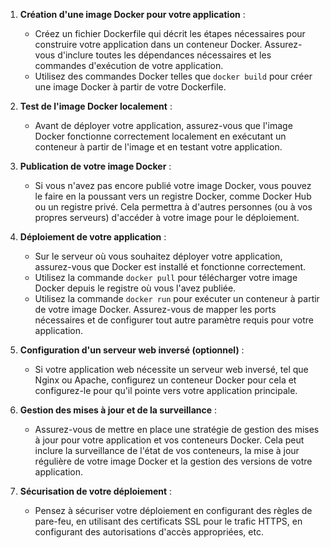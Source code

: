 

1. **Création d'une image Docker pour votre application** :
   - Créez un fichier Dockerfile qui décrit les étapes nécessaires pour construire votre application dans un conteneur Docker. Assurez-vous d'inclure toutes les dépendances nécessaires et les commandes d'exécution de votre application.
   - Utilisez des commandes Docker telles que `docker build` pour créer une image Docker à partir de votre Dockerfile.

2. **Test de l'image Docker localement** :
   - Avant de déployer votre application, assurez-vous que l'image Docker fonctionne correctement localement en exécutant un conteneur à partir de l'image et en testant votre application.

3. **Publication de votre image Docker** :
   - Si vous n'avez pas encore publié votre image Docker, vous pouvez le faire en la poussant vers un registre Docker, comme Docker Hub ou un registre privé. Cela permettra à d'autres personnes (ou à vos propres serveurs) d'accéder à votre image pour le déploiement.

4. **Déploiement de votre application** :
   - Sur le serveur où vous souhaitez déployer votre application, assurez-vous que Docker est installé et fonctionne correctement.
   - Utilisez la commande `docker pull` pour télécharger votre image Docker depuis le registre où vous l'avez publiée.
   - Utilisez la commande `docker run` pour exécuter un conteneur à partir de votre image Docker. Assurez-vous de mapper les ports nécessaires et de configurer tout autre paramètre requis pour votre application.

5. **Configuration d'un serveur web inversé (optionnel)** :
   - Si votre application web nécessite un serveur web inversé, tel que Nginx ou Apache, configurez un conteneur Docker pour cela et configurez-le pour qu'il pointe vers votre application principale.

6. **Gestion des mises à jour et de la surveillance** :
   - Assurez-vous de mettre en place une stratégie de gestion des mises à jour pour votre application et vos conteneurs Docker. Cela peut inclure la surveillance de l'état de vos conteneurs, la mise à jour régulière de votre image Docker et la gestion des versions de votre application.

7. **Sécurisation de votre déploiement** :
   - Pensez à sécuriser votre déploiement en configurant des règles de pare-feu, en utilisant des certificats SSL pour le trafic HTTPS, en configurant des autorisations d'accès appropriées, etc.
